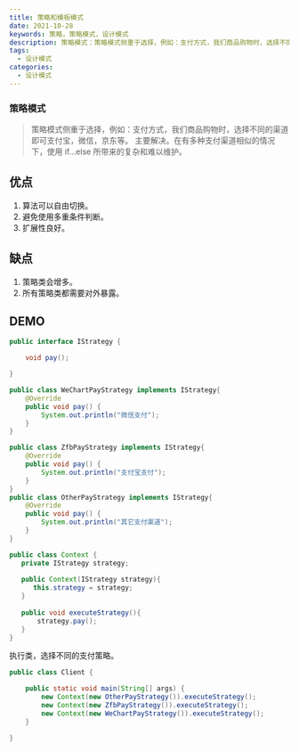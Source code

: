 ```yaml
---
title: 策略和模板模式
date: 2021-10-28
keywords: 策略，策略模式，设计模式
description: 策略模式：策略模式侧重于选择，例如：支付方式，我们商品购物时，选择不同的渠道即可支付宝，微信，京东等。
tags:
  - 设计模式
categories:
  - 设计模式
---
```


### 策略模式
    
> 策略模式侧重于选择，例如：支付方式，我们商品购物时，选择不同的渠道即可支付宝，微信，京东等。 主要解决。在有多种支付渠道相似的情况下，使用 if...else 所带来的复杂和难以维护。

## 优点
1. 算法可以自由切换。 
2. 避免使用多重条件判断。
3. 扩展性良好。

## 缺点
1. 策略类会增多。
2. 所有策略类都需要对外暴露。

## DEMO

```java
public interface IStrategy {

    void pay();

}
```

```java
public class WeChartPayStrategy implements IStrategy{
    @Override
    public void pay() {
        System.out.println("微信支付");
    }
}

public class ZfbPayStrategy implements IStrategy{
    @Override
    public void pay() {
        System.out.println("支付宝支付");
    }
}
public class OtherPayStrategy implements IStrategy{
    @Override
    public void pay() {
        System.out.println("其它支付渠道");
    }
}
```

```java
public class Context {
   private IStrategy strategy;
 
   public Context(IStrategy strategy){
      this.strategy = strategy;
   }
 
   public void executeStrategy(){
       strategy.pay();
   }
}
```

执行类，选择不同的支付策略。

```java
public class Client {

    public static void main(String[] args) {
        new Context(new OtherPayStrategy()).executeStrategy();
        new Context(new ZfbPayStrategy()).executeStrategy();
        new Context(new WeChartPayStrategy()).executeStrategy();
    }

}
```
    
    
